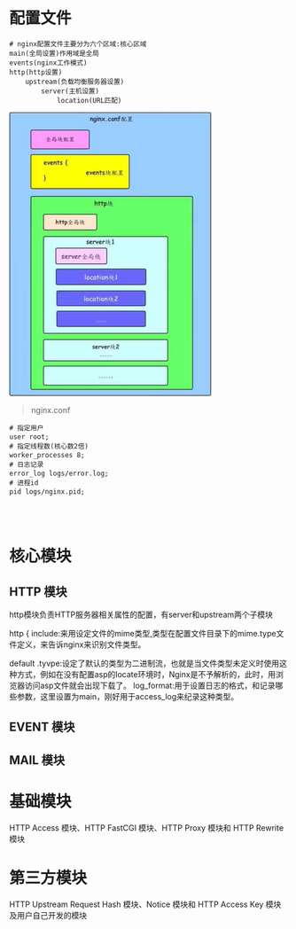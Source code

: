 # 配置文件

```shell
# nginx配置文件主要分为六个区域:核心区域
main(全局设置)作用域是全局
events(nginx工作模式)
http(http设置)
	upstream(负载均衡服务器设置)
		server(主机设置)
   			location(URL匹配)
```

![nginx.conf配置](Nginx模块.assets/image-20210514151819823.png)

> nginx.conf

```shell
# 指定用户
user root;
# 指定线程数(核心数2倍)
worker_processes 8;
# 日志记录
error_log logs/error.log;
# 进程id
pid logs/nginx.pid;




```



# 核心模块

## HTTP 模块

http模块负责HTTP服务器相关属性的配置，有server和upstream两个子模块

http {
include:来用设定文件的mime类型,类型在配置文件目录下的mime.type文件定义，来告诉nginx来识别文件类型。

default .tyvpe:设定了默认的类型为二进制流，也就是当文件类型未定义时使用这种方式，例如在没有配置asp的locate环境时，Nginx是不予解析的，此时，用浏览器访问asp文件就会出现下载了。
log_format:用于设置日志的格式，和记录哪些参数，这里设置为main，刚好用于access_log来纪录这种类型。

## EVENT 模块



## MAIL 模块



# 基础模块

HTTP Access 模块、HTTP FastCGI 模块、HTTP Proxy 模块和 HTTP Rewrite 模块



# 第三方模块

HTTP Upstream Request Hash 模块、Notice 模块和 HTTP Access Key 模块及用户自己开发的模块